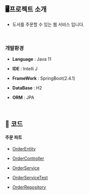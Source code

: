 
## **🖥️**프로젝트 소개

- 도서를 주문할 수 있는 웹 서비스 입니다.

<br>

### 개발환경

- **Language** : Java 11

- **IDE** : Intelli J

- **FrameWork** : SpringBoot(2.4.1)

- **DataBase** : H2

- **ORM** : JPA
  
<br> 

## **📌** 코드

#### 주문 파트

- [OrderEntity](jpashop/src/main/java/jpabook/jpashop/domain/Order.java)
  
- [OrderController](jpashop/src/main/java/jpabook/jpashop/controller/OrderController.java)

- [OrderService](jpashop/src/main/java/jpabook/jpashop/service/OrderService.java)

- [OrderServiceTest](jpashop/src/test/java/jpabook/jpashop/service/OrderServiceTest.java)

- [OrderRepository](jpashop/src/main/java/jpabook/jpashop/repository/OrderRepository.java)





